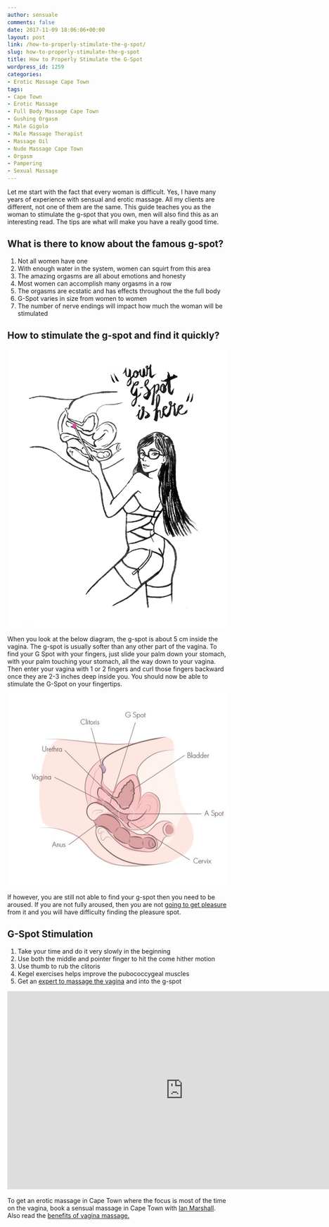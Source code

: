```yaml
---
author: sensuale
comments: false
date: 2017-11-09 18:06:06+00:00
layout: post
link: /how-to-properly-stimulate-the-g-spot/
slug: how-to-properly-stimulate-the-g-spot
title: How to Properly Stimulate the G-Spot
wordpress_id: 1259
categories:
- Erotic Massage Cape Town
tags:
- Cape Town
- Erotic Massage
- Full Body Massage Cape Town
- Gushing Orgasm
- Male Gigolo
- Male Massage Therapist
- Massage Oil
- Nude Massage Cape Town
- Orgasm
- Pampering
- Sexual Massage
---
```


Let me start with the fact that every woman is difficult. Yes, I have many years of experience with sensual and erotic massage. All my clients are different, not one of them are the same. This guide teaches you as the woman to stimulate the g-spot that you own, men will also find this as an interesting read. The tips are what will make you have a really good time.


## What is there to know about the famous g-spot?


1. Not all women have one
2. With enough water in the system, women can squirt from this area
3. The amazing orgasms are all about emotions and honesty
4. Most women can accomplish many orgasms in a row
5. The orgasms are ecstatic and has effects throughout the the full body
6. G-Spot varies in size from women to women
7. The number of nerve endings will impact how much the woman will be stimulated


## How to stimulate the g-spot and find it quickly?


![Stimulate the G-Spot](/images/posts/g-spot-illustration-web.jpg)

When you look at the below diagram, the g-spot is about 5 cm inside the vagina. The g-spot is usually softer than any other part of the vagina. To find your G Spot with your fingers, just slide your palm down your stomach, with your palm touching your stomach, all the way down to your vagina. Then enter your vagina with 1 or 2 fingers and curl those fingers backward once they are 2-3 inches deep inside you. You should now be able to stimulate the G-Spot on your fingertips.

![g spot cross section](/images/posts/g-spot-cross-section.jpg)

If however, you are still not able to find your g-spot then you need to be aroused. If you are not fully aroused, then you are not [going to get pleasure](https://medium.com/@rcormack/the-cerebral-g-spot-1f725f959da4) from it and you will have difficulty finding the pleasure spot.


## G-Spot Stimulation


1. Take your time and do it very slowly in the beginning
2. Use both the middle and pointer finger to hit the come hither motion
3. Use thumb to rub the clitoris
4. Kegel exercises helps improve the pubococcygeal muscles
5. Get an [expert to massage the vagina](/sexologist-recommends-erotic-massage/) and into the g-spot

<p><iframe title="G-Spot Orgasms: Tips and Techniques to Stimulate Her" width="800" height="450" src="https://www.youtube.com/embed/OTww0eOSC0c?feature=oembed" frameborder="0" allow="accelerometer; autoplay; encrypted-media; gyroscope; picture-in-picture" allowfullscreen></iframe></p>

To get an erotic massage in Cape Town where the focus is most of the time on the vagina, book a sensual massage in Cape Town with [Ian Marshall](/exclusive-interview-with-ian-marshall/). Also read the [benefits of vagina massage.](/the-benefits-of-vagina-massage/)

